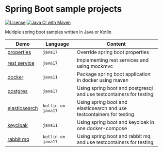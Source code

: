 # Spring Boot sample projects 

[![License](https://img.shields.io/badge/License-Apache%202.0-blue.svg)](https://opensource.org/licenses/Apache-2.0)
[![Java CI with Maven](https://github.com/larmic/spring-boot-demos/actions/workflows/maven.yml/badge.svg)](https://github.com/larmic/spring-boot-demos/actions/workflows/maven.yml)

Multiple spring boot samples written in Java or Kotlin. 

| Demo                                                 | Language           | Content                                                                |
|------------------------------------------------------|--------------------|------------------------------------------------------------------------|
| [properties](spring-boot-properties/readme.md)       | `java17`           | Override spring boot properties                                        |
| [rest service](spring-boot-rest-services/readme.md)  | `java17`           | Implementing rest services and using mockmvc                           |
| [docker](spring-boot-in-docker/readme.md)            | `java11`           | Package spring boot application in docker using maven                  |
| [postgres](spring-boot-postgres/readme.md)           | `java17`           | Using spring boot and postgresql and use testcontainers for testing    |
| [elasticsearch](spring-boot-elasticsearch/readme.md) | `kotlin on java17` | Using spring boot and elasticsearch and use testcontainers for testing |
| [keycloak](spring-boot-keycloak/readme.md)           | `java11`           | Using spring boot and keycloak in one docker-compose                   |
| [rabbit mq](spring-boot-rabbitmq/readme.md)          | `kotlin on java17` | Using spring boot and rabbit mq and use testcontainers for testing     |
